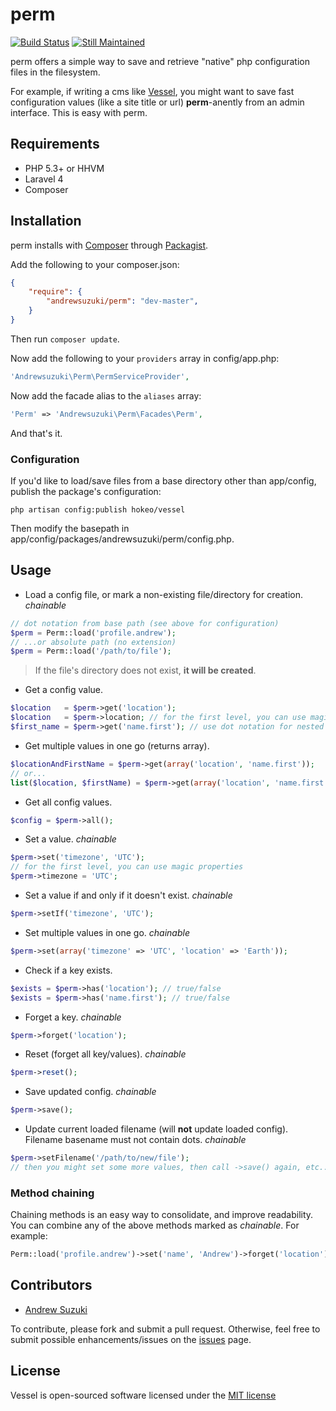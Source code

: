 # perm

[![Build Status](https://travis-ci.org/andrewsuzuki/perm.svg)](https://travis-ci.org/andrewsuzuki/perm)
[![Still Maintained](http://stillmaintained.com/andrewsuzuki/perm.png)](http://stillmaintained.com/andrewsuzuki/perm)

perm offers a simple way to save and retrieve "native" php configuration files in the filesystem.

For example, if writing a cms like [Vessel](https://github.com/hokeo/vessel), you might want to save fast configuration values (like a site title or url) **perm**-anently from an admin interface. This is easy with perm.

## Requirements

* PHP 5.3+ or HHVM
* Laravel 4
* Composer

## Installation

perm installs with [Composer](https://getcomposer.org) through [Packagist](https://packagist.org/packages/andrewsuzuki/perm).

Add the following to your composer.json:

```JSON
{
	"require": {
		"andrewsuzuki/perm": "dev-master",
	}
}
```

Then run `composer update`.

Now add the following to your `providers` array in config/app.php:

```PHP
'Andrewsuzuki\Perm\PermServiceProvider',
```

Now add the facade alias to the `aliases` array:

```PHP
'Perm' => 'Andrewsuzuki\Perm\Facades\Perm',
```

And that's it.

### Configuration

If you'd like to load/save files from a base directory other than app/config, publish the package's configuration:

```
php artisan config:publish hokeo/vessel
```

Then modify the basepath in app/config/packages/andrewsuzuki/perm/config.php.

## Usage

* Load a config file, or mark a non-existing file/directory for creation. *chainable*
```PHP
// dot notation from base path (see above for configuration)
$perm = Perm::load('profile.andrew');
// ...or absolute path (no extension)
$perm = Perm::load('/path/to/file');
```
> If the file's directory does not exist, **it will be created**.

* Get a config value.
```PHP
$location   = $perm->get('location');
$location   = $perm->location; // for the first level, you can use magic properties
$first_name = $perm->get('name.first'); // use dot notation for nested values
```

* Get multiple values in one go (returns array).
```PHP
$locationAndFirstName = $perm->get(array('location', 'name.first'));
// or...
list($location, $firstName) = $perm->get(array('location', 'name.first'));
```

* Get all config values.
```PHP
$config = $perm->all();
```

* Set a value. *chainable*
```PHP
$perm->set('timezone', 'UTC');
// for the first level, you can use magic properties
$perm->timezone = 'UTC';
```

* Set a value if and only if it doesn't exist. *chainable*
```PHP
$perm->setIf('timezone', 'UTC');
```

* Set multiple values in one go. *chainable*
```PHP
$perm->set(array('timezone' => 'UTC', 'location' => 'Earth'));
```

* Check if a key exists.
```PHP
$exists = $perm->has('location'); // true/false
$exists = $perm->has('name.first'); // true/false
```

* Forget a key. *chainable*
```PHP
$perm->forget('location');
```

* Reset (forget all key/values). *chainable*
```PHP
$perm->reset();
```

* Save updated config. *chainable*
```PHP
$perm->save();
```

* Update current loaded filename (will **not** update loaded config). Filename basename must not contain dots. *chainable*
```PHP
$perm->setFilename('/path/to/new/file');
// then you might set some more values, then call ->save() again, etc...
```

### Method chaining

Chaining methods is an easy way to consolidate, and improve readability. You can combine any of the above methods marked as *chainable*. For example:

```PHP
Perm::load('profile.andrew')->set('name', 'Andrew')->forget('location')->save();
```

## Contributors

* [Andrew Suzuki](http://andrewsuzuki.com)

To contribute, please fork and submit a pull request. Otherwise, feel free to submit possible enhancements/issues on the [issues](https://github.com/andrewsuzuki/perm/issues) page.

## License

Vessel is open-sourced software licensed under the [MIT license](http://opensource.org/licenses/MIT)